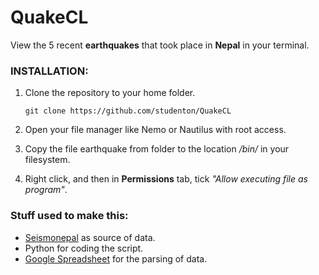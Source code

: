 # QuakeCL
View the 5 recent **earthquakes** that took place in **Nepal** in your terminal.

### INSTALLATION:
1. Clone the repository to your home folder.
     
     ```git clone https://github.com/studenton/QuakeCL```


2. Open your file manager like Nemo or Nautilus with root access. 


3. Copy the file earthquake from folder to the location */bin/* in your filesystem.


4. Right click, and then in **Permissions** tab, tick *"Allow executing file as program"*. 




### Stuff used to make this:

 * [Seismonepal](http://www.seismonepal.gov.np) as source of data.
 * Python for coding the script.
 * [Google Spreadsheet]() for the parsing of data.


